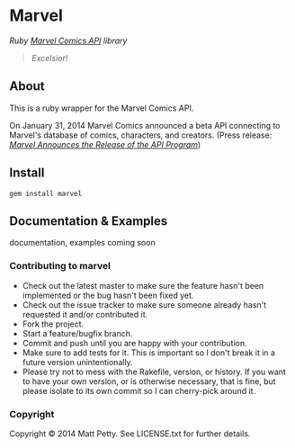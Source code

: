 # Marvel 

*Ruby [Marvel Comics API](http://developer.marvel.com) library*

> *Excelsior!*

## About
 
This is a ruby wrapper for the Marvel Comics API.

On January 31, 2014 Marvel Comics announced a beta API connecting to Marvel's database of comics, characters, and creators. 
(Press release: *[Marvel Announces the Release of the API Program](http://nx.is/pbP7)*)


## Install

```
gem install marvel
```

## Documentation & Examples

documentation, examples coming soon

### Contributing to marvel
 
* Check out the latest master to make sure the feature hasn't been implemented or the bug hasn't been fixed yet.
* Check out the issue tracker to make sure someone already hasn't requested it and/or contributed it.
* Fork the project.
* Start a feature/bugfix branch.
* Commit and push until you are happy with your contribution.
* Make sure to add tests for it. This is important so I don't break it in a future version unintentionally.
* Please try not to mess with the Rakefile, version, or history. If you want to have your own version, or is otherwise necessary, that is fine, but please isolate to its own commit so I can cherry-pick around it.

### Copyright

Copyright © 2014 Matt Petty. See LICENSE.txt for further details.


